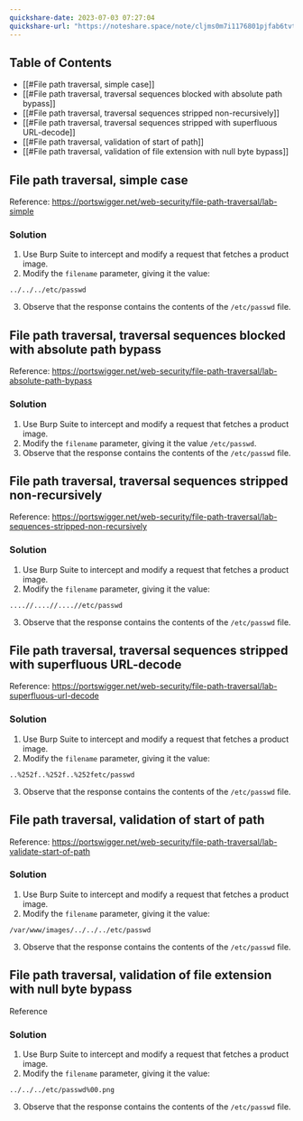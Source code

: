 ```yaml
---
quickshare-date: 2023-07-03 07:27:04
quickshare-url: "https://noteshare.space/note/cljms0m7i1176801pjfab6tvt1#yED+u0Kc4gDPiVWN+amGBjXe+Jw+Be/5USUn+qLnWJc"
---
```

## Table of Contents

- [[#File path traversal, simple case]]
- [[#File path traversal, traversal sequences blocked with absolute path bypass]]
- [[#File path traversal, traversal sequences stripped non-recursively]]
- [[#File path traversal, traversal sequences stripped with superfluous URL-decode]]
- [[#File path traversal, validation of start of path]]
- [[#File path traversal, validation of file extension with null byte bypass]]

## File path traversal, simple case
Reference: https://portswigger.net/web-security/file-path-traversal/lab-simple

<!-- omit in toc -->
### Solution
1. Use Burp Suite to intercept and modify a request that fetches a product image.
2. Modify the ``filename`` parameter, giving it the value:
```
../../../etc/passwd
```
3. Observe that the response contains the contents of the ``/etc/passwd`` file.

## File path traversal, traversal sequences blocked with absolute path bypass
Reference: https://portswigger.net/web-security/file-path-traversal/lab-absolute-path-bypass

<!-- omit in toc -->
### Solution
1. Use Burp Suite to intercept and modify a request that fetches a product image.
2. Modify the ``filename`` parameter, giving it the value ``/etc/passwd``.
3. Observe that the response contains the contents of the ``/etc/passwd`` file.

## File path traversal, traversal sequences stripped non-recursively
Reference: https://portswigger.net/web-security/file-path-traversal/lab-sequences-stripped-non-recursively

<!-- omit in toc -->
### Solution
1. Use Burp Suite to intercept and modify a request that fetches a product image.
2. Modify the ``filename`` parameter, giving it the value:
```
....//....//....//etc/passwd
```
3. Observe that the response contains the contents of the ``/etc/passwd`` file.

## File path traversal, traversal sequences stripped with superfluous URL-decode
Reference: https://portswigger.net/web-security/file-path-traversal/lab-superfluous-url-decode

<!-- omit in toc -->
### Solution
1. Use Burp Suite to intercept and modify a request that fetches a product image.
2. Modify the ``filename`` parameter, giving it the value:
```
..%252f..%252f..%252fetc/passwd
```
3. Observe that the response contains the contents of the ``/etc/passwd`` file.

## File path traversal, validation of start of path
Reference: https://portswigger.net/web-security/file-path-traversal/lab-validate-start-of-path

<!-- omit in toc -->
### Solution
1. Use Burp Suite to intercept and modify a request that fetches a product image.
2. Modify the ``filename`` parameter, giving it the value:
```
/var/www/images/../../../etc/passwd
```
3. Observe that the response contains the contents of the ``/etc/passwd`` file.

## File path traversal, validation of file extension with null byte bypass
Reference

<!-- omit in toc -->
### Solution
1. Use Burp Suite to intercept and modify a request that fetches a product image.
2. Modify the ``filename`` parameter, giving it the value:
```
../../../etc/passwd%00.png
```
3. Observe that the response contains the contents of the ``/etc/passwd`` file.